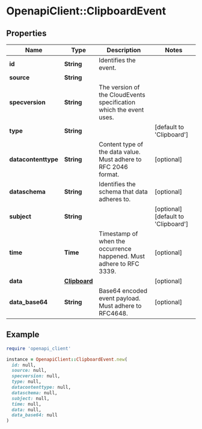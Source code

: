 # OpenapiClient::ClipboardEvent

## Properties

| Name | Type | Description | Notes |
| ---- | ---- | ----------- | ----- |
| **id** | **String** | Identifies the event. |  |
| **source** | **String** |  |  |
| **specversion** | **String** | The version of the CloudEvents specification which the event uses. |  |
| **type** | **String** |  | [default to &#39;Clipboard&#39;] |
| **datacontenttype** | **String** | Content type of the data value. Must adhere to RFC 2046 format. | [optional] |
| **dataschema** | **String** | Identifies the schema that data adheres to. | [optional] |
| **subject** | **String** |  | [optional][default to &#39;Clipboard&#39;] |
| **time** | **Time** | Timestamp of when the occurrence happened. Must adhere to RFC 3339. | [optional] |
| **data** | [**Clipboard**](Clipboard.md) |  | [optional] |
| **data_base64** | **String** | Base64 encoded event payload. Must adhere to RFC4648. | [optional] |

## Example

```ruby
require 'openapi_client'

instance = OpenapiClient::ClipboardEvent.new(
  id: null,
  source: null,
  specversion: null,
  type: null,
  datacontenttype: null,
  dataschema: null,
  subject: null,
  time: null,
  data: null,
  data_base64: null
)
```

